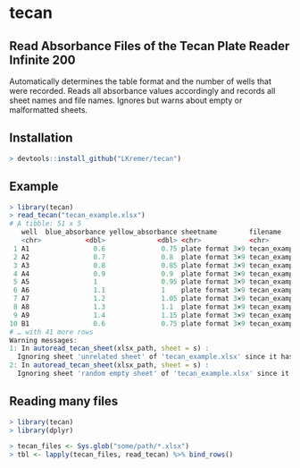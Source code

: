 # tecan

## Read Absorbance Files of the Tecan Plate Reader Infinite 200
Automatically determines the table format and the number of wells that were recorded.
Reads all absorbance values accordingly and records all sheet names and file names.
Ignores but warns about empty or malformatted sheets.
## Installation
```R
> devtools::install_github("LKremer/tecan")
```

## Example
```R
> library(tecan)
> read_tecan("tecan_example.xlsx")
# A tibble: 51 x 5                                                            
   well  blue_absorbance yellow_absorbance sheetname        filename          
   <chr>           <dbl>             <dbl> <chr>            <chr>             
 1 A1                0.6              0.75 plate format 3×9 tecan_example.xlsx
 2 A2                0.7              0.8  plate format 3×9 tecan_example.xlsx
 3 A3                0.8              0.85 plate format 3×9 tecan_example.xlsx
 4 A4                0.9              0.9  plate format 3×9 tecan_example.xlsx
 5 A5                1                0.95 plate format 3×9 tecan_example.xlsx
 6 A6                1.1              1    plate format 3×9 tecan_example.xlsx
 7 A7                1.2              1.05 plate format 3×9 tecan_example.xlsx
 8 A8                1.3              1.1  plate format 3×9 tecan_example.xlsx
 9 A9                1.4              1.15 plate format 3×9 tecan_example.xlsx
10 B1                0.6              0.75 plate format 3×9 tecan_example.xlsx
# … with 41 more rows
Warning messages:
1: In autoread_tecan_sheet(xlsx_path, sheet = s) :
  Ignoring sheet 'unrelated sheet' of 'tecan_example.xlsx' since it has the wrong format.
2: In autoread_tecan_sheet(xlsx_path, sheet = s) :
  Ignoring sheet 'random empty sheet' of 'tecan_example.xlsx' since it has the wrong format.
```
## Reading many files
```R
> library(tecan)
> library(dplyr)

> tecan_files <- Sys.glob("some/path/*.xlsx")
> tbl <- lapply(tecan_files, read_tecan) %>% bind_rows()
```
